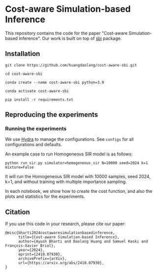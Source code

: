 # Cost-aware Simulation-based Inference
This repository contains the code for the paper "Cost-aware Simulation-based Inference". Our work is built on top of [sbi](https://github.com/sbi-dev/sbi) package.

## Installation
```
git clone https://github.com/huangdaolang/cost-aware-sbi.git

cd cost-aware-sbi

conda create --name cost-aware-sbi python=3.9

conda activate cost-aware-sbi

pip install -r requirements.txt
```

## Reproducing the experiments
### Running the experiments

We use [Hydra](https://hydra.cc/) to manage the configurations. See `configs` for all configurations and defaults.

An example case to run Homogeneous SIR model is as follows:
```
python run_sir.py simulator=homogeneous_sir N=10000 seed=2024 k=1 mixture=False
```
It will run the Homogeneous SIR model with 10000 samples, seed 2024, k=1, and without training with multiple importance sampling.

In each notebook, we show how to create the cost function, and also the plots and statistics for the experiments.

## Citation

If you use this code in your research, please cite our paper:

```
@misc{bharti2024costawaresimulationbasedinference,
      title={Cost-aware Simulation-based Inference}, 
      author={Ayush Bharti and Daolang Huang and Samuel Kaski and François-Xavier Briol},
      year={2024},
      eprint={2410.07930},
      archivePrefix={arXiv},
      url={https://arxiv.org/abs/2410.07930}, 
}
```